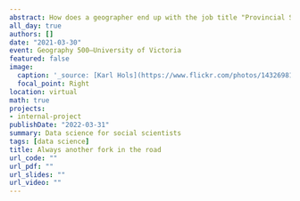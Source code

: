 ```yaml
---
abstract: How does a geographer end up with the job title "Provincial Statistician"?
all_day: true
authors: []
date: "2021-03-30"
event: Geography 500—University of Victoria
featured: false
image:
  caption: '_source: [Karl Hols](https://www.flickr.com/photos/143269811@N04/26979432023/)_'
  focal_point: Right
location: virtual
math: true
projects:
- internal-project
publishDate: "2022-03-31"
summary: Data science for social scientists
tags: [data science]
title: Always another fork in the road
url_code: ""
url_pdf: ""
url_slides: ""
url_video: ""
---
```


